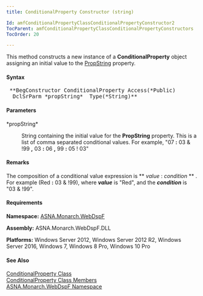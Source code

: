 ```yaml
---
title: ConditionalProperty Constructor (string)

Id: amfConditionalPropertyClassConditionalPropertyConstructor2
TocParent: amfConditionalPropertyClassConditionalPropertyConstructors
TocOrder: 20

---
```


This method constructs a new instance of a **ConditionalProperty** object assigning an initial value to the [ PropString](amfConditionalPropertyClassPropStringProperty.html) property.

#### Syntax
<pre class="syntax"> **BegConstructor ConditionalProperty Access(*Public)
  DclSrParm *propString*  Type(*String)** </pre>

#### Parameters
<dl>
        <dt>
 *propString* 
        </dt>
        <dd>

String containing the initial value for the **PropString** property. This is a list of comma separated conditional values. For example, "07 **:** 03 &amp; !99 **,** 03 **:** 06 **,** 99 **:** 05 ! 03"
</dd></dl>

#### Remarks
The composition of a conditional value expression is ** *value* : *condition* ** . For example (Red **:** 03 &amp; !99), where ***value*** is "Red", and the ***condition*** is "03 &amp; !99".
<!-- -->

#### Requirements
**Namespace:** [ASNA.Monarch.WebDspF](amfWebDspFNamespace.html)

**Assembly:** ASNA.Monarch.WebDspF.DLL

**Platforms:** Windows Server 2012, Windows Server 2012 R2, Windows Server 2016, Windows 7, Windows 8 Pro, Windows 10 Pro
<!-- end -->

#### See Also
[ ConditionalProperty Class](amfConditionalPropertyClass.html) <br /> [ ConditionalProperty Class Members](amfConditionalPropertyClassMembers.html) <br /> [ ASNA.Monarch.WebDspF Namespace](amfWebDspFNamespace.html) 
